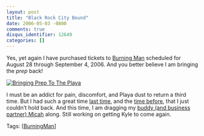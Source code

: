 ```yaml
---
layout: post
title: "Black Rock City Bound"
date: 2006-05-03 -0800
comments: true
disqus_identifier: 12649
categories: []
---
```

Yes, yet again I have purchased tickets to [Burning
Man](http://www.burningman.com/ "BurningMan Homepage") scheduled for
August 28 through September 4, 2006. And you better believe I am
bringing the *prep* back!

[![Bringing Prep To The
Playa](http://static.flickr.com/50/128781819_a6ffdef0c2.jpg)](http://www.flickr.com/photos/haacked/128781819/ "Photo Sharing")

I must be an addict for pain, discomfort, and Playa dust to return a
third time. But I had such a great time [last
time](http://haacked.com/archive/2005/09/10/PhotosFromBurningMan.aspx "Last Time At BurningMan"),
and the [time
before](http://haacked.com/archive/2004/07/18/BurningManPhotopedia.aspx "Burning Man 2005"),
that I just couldn’t hold back. And this time, I am dragging my [buddy
(and business partner) Micah](http://micahdylan.com/ "Micah Dylan")
along. Still working on getting Kyle to come again.

Tags: [[BurningMan](http://technorati.com/tag/BurningMan)]

